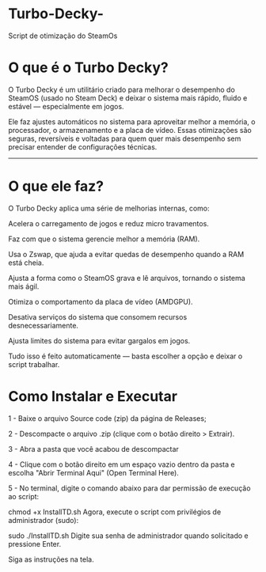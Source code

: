 # Turbo-Decky-
Script de otimização do SteamOs 

# O que é o Turbo Decky?

O Turbo Decky é um utilitário criado para melhorar o desempenho do SteamOS (usado no Steam Deck) e deixar o sistema mais rápido, fluido e estável — especialmente em jogos.

Ele faz ajustes automáticos no sistema para aproveitar melhor a memória, o processador, o armazenamento e a placa de vídeo.
Essas otimizações são seguras, reversíveis e voltadas para quem quer mais desempenho sem precisar entender de configurações técnicas.


---

# O que ele faz?

O Turbo Decky aplica uma série de melhorias internas, como:

Acelera o carregamento de jogos e reduz micro travamentos.

Faz com que o sistema gerencie melhor a memória (RAM).

Usa o Zswap, que ajuda a evitar quedas de desempenho quando a RAM está cheia.

Ajusta a forma como o SteamOS grava e lê arquivos, tornando o sistema mais ágil.

Otimiza o comportamento da placa de vídeo (AMDGPU).

Desativa serviços do sistema que consomem recursos desnecessariamente.

Ajusta limites do sistema para evitar gargalos em jogos.


Tudo isso é feito automaticamente — basta escolher a opção e deixar o script trabalhar.

# Como Instalar e Executar

1 - Baixe o arquivo Source code (zip) da página de Releases;

2 - Descompacte o arquivo .zip (clique com o botão direito > Extrair).

3 - Abra a pasta que você acabou de descompactar 

4 - Clique com o botão direito em um espaço vazio dentro da pasta e escolha "Abrir Terminal Aqui" (Open Terminal Here).

5 - No terminal, digite o comando abaixo para dar permissão de execução ao script:


chmod +x InstallTD.sh
Agora, execute o script com privilégios de administrador (sudo):


sudo ./InstallTD.sh
Digite sua senha de administrador quando solicitado e pressione Enter.

Siga as instruções na tela.
